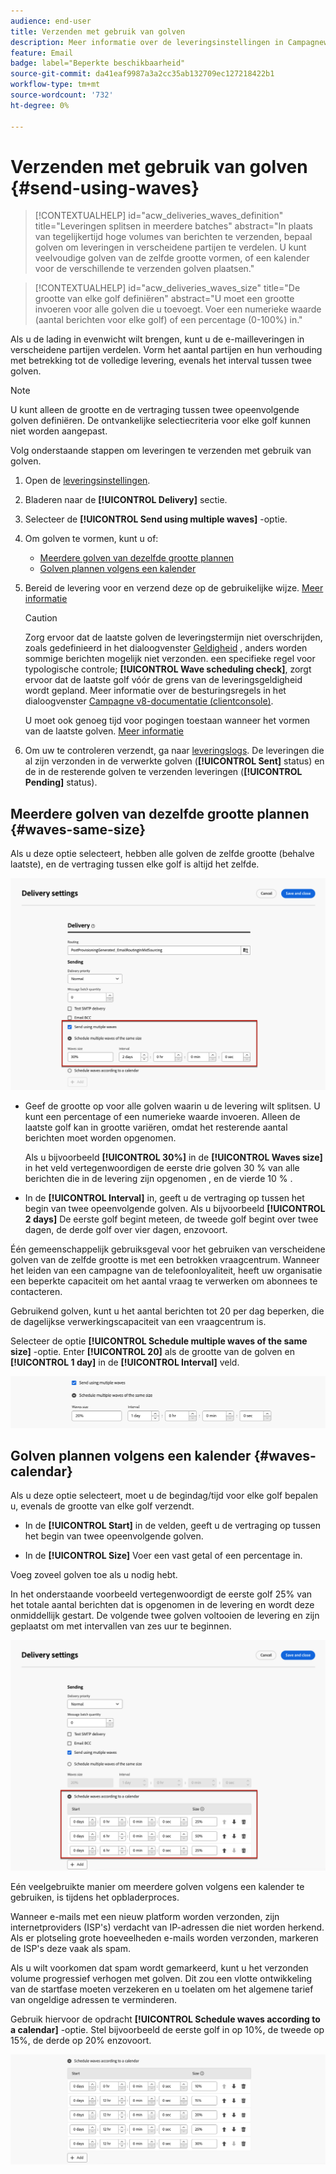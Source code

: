 ```yaml
---
audience: end-user
title: Verzenden met gebruik van golven
description: Meer informatie over de leveringsinstellingen in Campagneweb
feature: Email
badge: label="Beperkte beschikbaarheid"
source-git-commit: da41eaf9987a3a2cc35ab132709ec127218422b1
workflow-type: tm+mt
source-wordcount: '732'
ht-degree: 0%

---
```



# Verzenden met gebruik van golven {#send-using-waves}

>[!CONTEXTUALHELP]
>id="acw_deliveries_waves_definition"
>title="Leveringen splitsen in meerdere batches"
>abstract="In plaats van tegelijkertijd hoge volumes van berichten te verzenden, bepaal golven om leveringen in verscheidene partijen te verdelen. U kunt veelvoudige golven van de zelfde grootte vormen, of een kalender voor de verschillende te verzenden golven plaatsen."

>[!CONTEXTUALHELP]
>id="acw_deliveries_waves_size"
>title="De grootte van elke golf definiëren"
>abstract="U moet een grootte invoeren voor alle golven die u toevoegt. Voer een numerieke waarde (aantal berichten voor elke golf) of een percentage (0-100%) in."

Als u de lading in evenwicht wilt brengen, kunt u de e-mailleveringen in verscheidene partijen verdelen. Vorm het aantal partijen en hun verhouding met betrekking tot de volledige levering, evenals het interval tussen twee golven.

>[!NOTE]
>
>U kunt alleen de grootte en de vertraging tussen twee opeenvolgende golven definiëren. De ontvankelijke selectiecriteria voor elke golf kunnen niet worden aangepast.

Volg onderstaande stappen om leveringen te verzenden met gebruik van golven.

1. Open de [leveringsinstellingen](delivery-settings.md#retries).

1. Bladeren naar de **[!UICONTROL Delivery]** sectie.

1. Selecteer de **[!UICONTROL Send using multiple waves]** -optie.

1. Om golven te vormen, kunt u of:

   * [Meerdere golven van dezelfde grootte plannen](#waves-same-size)
   * [Golven plannen volgens een kalender](#waves-calendar)

1. Bereid de levering voor en verzend deze op de gebruikelijke wijze. [Meer informatie](../msg/gs-deliveries.md)

   >[!CAUTION]
   >
   >Zorg ervoor dat de laatste golven de leveringstermijn niet overschrijden, zoals gedefinieerd in het dialoogvenster [Geldigheid](delivery-settings.md#validity) , anders worden sommige berichten mogelijk niet verzonden. een specifieke regel voor typologische controle; **[!UICONTROL Wave scheduling check]**, zorgt ervoor dat de laatste golf vóór de grens van de leveringsgeldigheid wordt gepland. Meer informatie over de besturingsregels in het dialoogvenster [Campagne v8-documentatie (clientconsole)](https://experienceleague.adobe.com/docs/campaign/automation/campaign-optimization/control-rules.html).
   >
   >U moet ook genoeg tijd voor pogingen toestaan wanneer het vormen van de laatste golven. [Meer informatie](delivery-settings.md#retries)

1. Om uw te controleren verzendt, ga naar [leveringslogs](../monitor/delivery-logs.md). De leveringen die al zijn verzonden in de verwerkte golven (**[!UICONTROL Sent]** status) en de in de resterende golven te verzenden leveringen (**[!UICONTROL Pending]** status).

## Meerdere golven van dezelfde grootte plannen {#waves-same-size}

Als u deze optie selecteert, hebben alle golven de zelfde grootte (behalve laatste), en de vertraging tussen elke golf is altijd het zelfde.

![](assets/waves-same-size.png)

* Geef de grootte op voor alle golven waarin u de levering wilt splitsen. U kunt een percentage of een numerieke waarde invoeren. Alleen de laatste golf kan in grootte variëren, omdat het resterende aantal berichten moet worden opgenomen.

  Als u bijvoorbeeld **[!UICONTROL 30%]** in de **[!UICONTROL Waves size]** in het veld vertegenwoordigen de eerste drie golven 30 % van alle berichten die in de levering zijn opgenomen , en de vierde 10 % .

* In de **[!UICONTROL Interval]** in, geeft u de vertraging op tussen het begin van twee opeenvolgende golven. Als u bijvoorbeeld **[!UICONTROL 2 days]** De eerste golf begint meteen, de tweede golf begint over twee dagen, de derde golf over vier dagen, enzovoort.

Één gemeenschappelijk gebruiksgeval voor het gebruiken van verscheidene golven van de zelfde grootte is met een betrokken vraagcentrum. Wanneer het leiden van een campagne van de telefoonloyaliteit, heeft uw organisatie een beperkte capaciteit om het aantal vraag te verwerken om abonnees te contacteren.

Gebruikend golven, kunt u het aantal berichten tot 20 per dag beperken, die de dagelijkse verwerkingscapaciteit van een vraagcentrum is.

Selecteer de optie **[!UICONTROL Schedule multiple waves of the same size]** -optie. Enter **[!UICONTROL 20]** als de grootte van de golven en **[!UICONTROL 1 day]** in de **[!UICONTROL Interval]** veld.

![](assets/waves-call-center.png)

## Golven plannen volgens een kalender {#waves-calendar}

Als u deze optie selecteert, moet u de begindag/tijd voor elke golf bepalen u, evenals de grootte van elke golf verzendt.

* In de **[!UICONTROL Start]** in de velden, geeft u de vertraging op tussen het begin van twee opeenvolgende golven.

* In de **[!UICONTROL Size]** Voer een vast getal of een percentage in.

Voeg zoveel golven toe als u nodig hebt.

In het onderstaande voorbeeld vertegenwoordigt de eerste golf 25% van het totale aantal berichten dat is opgenomen in de levering en wordt deze onmiddellijk gestart. De volgende twee golven voltooien de levering en zijn geplaatst om met intervallen van zes uur te beginnen.

![](assets/waves-calendar.png)

Eén veelgebruikte manier om meerdere golven volgens een kalender te gebruiken, is tijdens het opbladerproces.

Wanneer e-mails met een nieuw platform worden verzonden, zijn internetproviders (ISP&#39;s) verdacht van IP-adressen die niet worden herkend. Als er plotseling grote hoeveelheden e-mails worden verzonden, markeren de ISP&#39;s deze vaak als spam.

Als u wilt voorkomen dat spam wordt gemarkeerd, kunt u het verzonden volume progressief verhogen met golven. Dit zou een vlotte ontwikkeling van de startfase moeten verzekeren en u toelaten om het algemene tarief van ongeldige adressen te verminderen.

Gebruik hiervoor de opdracht **[!UICONTROL Schedule waves according to a calendar]** -optie. Stel bijvoorbeeld de eerste golf in op 10%, de tweede op 15%, de derde op 20% enzovoort.

![](assets/waves-ramp-up.png)



